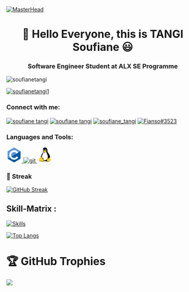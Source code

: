 [![MasterHead](https://user-images.githubusercontent.com/95478989/198955082-6e78ebb5-e1e4-49f9-8d32-6e5af3984dcd.gif)](https://BigGtpoint.io)



<h1 align="center">👋 Hello Everyone, this is TANGI Soufiane 😃</h1>

<h3 align="center">Software Engineer Student at ALX SE Programme</h3>
<p align="left"> <img src="https://komarev.com/ghpvc/?username=soufianetangi&label=Profile%20views&color=0e75b6&style=flat" alt="soufianetangi" /> </p>


<p align="left"> <a href="https://twitter.com/soufianetangi1" target="blank"><img src="https://img.shields.io/twitter/follow/soufianetangi1?logo=twitter&style=for-the-badge" alt="soufianetangi1" /></a> </p>

<h3 align="left">Connect with me:</h3>
<p align="left">

<a href="https://linkedin.com/in/soufiane-tangi-239307237" target="blank"><img align="center" src="https://raw.githubusercontent.com/rahuldkjain/github-profile-readme-generator/master/src/images/icons/Social/linked-in-alt.svg" alt="soufiane tangi" height="30" width="40" /></a>
<a href="https://fb.com/soufiane.tangi.37" target="blank"><img align="center" src="https://raw.githubusercontent.com/rahuldkjain/github-profile-readme-generator/master/src/images/icons/Social/facebook.svg" alt="soufiane tangi" height="30" width="40" /></a>
<a href="https://instagram.com/soufiane_tangi" target="blank"><img align="center" src="https://raw.githubusercontent.com/rahuldkjain/github-profile-readme-generator/master/src/images/icons/Social/instagram.svg" alt="soufiane_tangi" height="30" width="40" /></a>
<a href="https://discord.gg/Fianso#3523" target="blank"><img align="center" src="https://raw.githubusercontent.com/rahuldkjain/github-profile-readme-generator/master/src/images/icons/Social/discord.svg" alt="Fianso#3523" height="30" width="40" /></a>
</p>

<h3 align="left">Languages and Tools:</h3>
<p align="left"> <a href="https://www.cprogramming.com/" target="_blank" rel="noreferrer"> <img src="https://raw.githubusercontent.com/devicons/devicon/master/icons/c/c-original.svg" alt="c" width="40" height="40"/> </a> <a href="https://git-scm.com/" target="_blank" rel="noreferrer"> <img src="https://www.vectorlogo.zone/logos/git-scm/git-scm-icon.svg" alt="git" width="40" height="40"/> </a> <a href="https://www.linux.org/" target="_blank" rel="noreferrer"> <img src="https://raw.githubusercontent.com/devicons/devicon/master/icons/linux/linux-original.svg" alt="linux" width="40" height="40"/> </a> </p>

### 💫 Streak

[![GitHub Streak](https://github-readme-streak-stats.herokuapp.com?user=soufianetangi&theme=dark&border_radius=4.6&mode=weekly)](https://git.io/streak-stats)


## Skill-Matrix :

<a href="https://tryhackme.com/p/achux21">
  <img src="skills.svg" alt="Skills" >
</a>

[![Top Langs](https://github-readme-stats.vercel.app/api/top-langs/?username=soufianetangi)](https://github.com/soufianetangi/soufianetangi)

# 🏆 GitHub Trophies
![](https://github-profile-trophy.vercel.app/?username=soufianetangi&theme=monokai&no-frame=true&no-bg=true&margin-w=4)


